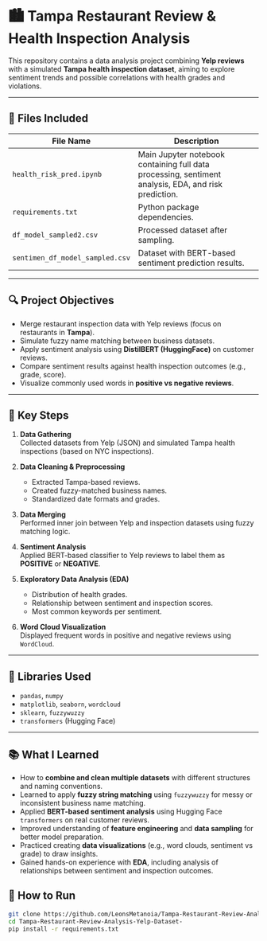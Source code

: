 # 🏙️ Tampa Restaurant Review & Health Inspection Analysis

This repository contains a data analysis project combining **Yelp reviews** with a simulated **Tampa health inspection dataset**, aiming to explore sentiment trends and possible correlations with health grades and violations.

---

## 📂 Files Included

| File Name                     | Description |
|------------------------------|-------------|
| `health_risk_pred.ipynb`     | Main Jupyter notebook containing full data processing, sentiment analysis, EDA, and risk prediction. |
| `requirements.txt`           | Python package dependencies. |
| `df_model_sampled2.csv`      | Processed dataset after sampling. |
| `sentimen_df_model_sampled.csv` | Dataset with BERT-based sentiment prediction results. |

---

## 🔍 Project Objectives

- Merge restaurant inspection data with Yelp reviews (focus on restaurants in **Tampa**).
- Simulate fuzzy name matching between business datasets.
- Apply sentiment analysis using **DistilBERT (HuggingFace)** on customer reviews.
- Compare sentiment results against health inspection outcomes (e.g., grade, score).
- Visualize commonly used words in **positive vs negative reviews**.

---

## 🔧 Key Steps

1. **Data Gathering**  
   Collected datasets from Yelp (JSON) and simulated Tampa health inspections (based on NYC inspections).

2. **Data Cleaning & Preprocessing**  
   - Extracted Tampa-based reviews.  
   - Created fuzzy-matched business names.  
   - Standardized date formats and grades.  

3. **Data Merging**  
   Performed inner join between Yelp and inspection datasets using fuzzy matching logic.

4. **Sentiment Analysis**  
   Applied BERT-based classifier to Yelp reviews to label them as **POSITIVE** or **NEGATIVE**.

5. **Exploratory Data Analysis (EDA)**  
   - Distribution of health grades.  
   - Relationship between sentiment and inspection scores.  
   - Most common keywords per sentiment.

6. **Word Cloud Visualization**  
   Displayed frequent words in positive and negative reviews using `WordCloud`.

---

## 🤖 Libraries Used

- `pandas`, `numpy`
- `matplotlib`, `seaborn`, `wordcloud`
- `sklearn`, `fuzzywuzzy`
- `transformers` (Hugging Face)

---

## 📚 What I Learned

- How to **combine and clean multiple datasets** with different structures and naming conventions.
- Learned to apply **fuzzy string matching** using `fuzzywuzzy` for messy or inconsistent business name matching.
- Applied **BERT-based sentiment analysis** using Hugging Face `transformers` on real customer reviews.
- Improved understanding of **feature engineering** and **data sampling** for better model preparation.
- Practiced creating **data visualizations** (e.g., word clouds, sentiment vs grade) to draw insights.
- Gained hands-on experience with **EDA**, including analysis of relationships between sentiment and inspection outcomes.


## 🚀 How to Run

```bash
git clone https://github.com/LeonsMetanoia/Tampa-Restaurant-Review-Analysis-Yelp-Dataset-.git
cd Tampa-Restaurant-Review-Analysis-Yelp-Dataset-
pip install -r requirements.txt
